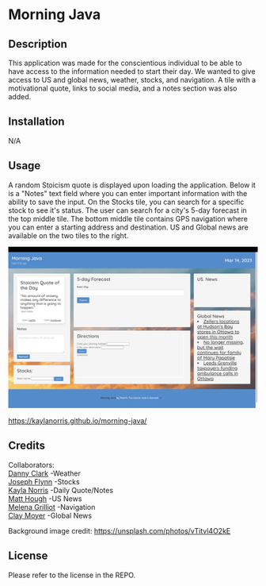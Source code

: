 # Morning Java


## Description
This application was made for the conscientious individual to be able to have access to the information needed to start their day. We wanted to give access to US and global news, weather, stocks, and navigation. A tile with a motivational quote, links to social media, and a notes section was also added. 

## Installation

N/A

## Usage

A random Stoicism quote is displayed upon loading the application. Below it is a "Notes" text field where you can enter important information with the ability to save the input. On the Stocks tile, you can search for a specific stock to see it's status. The user can search for a city's 5-day forecast in the top middle tile.  The bottom middle tile contains GPS navigation where you can enter a starting address and destination. US and Global news are available on the two tiles to the right. 


![Screenshot 1](assets/images/morning-java-screenshot.png)


 https://kaylanorris.github.io/morning-java/

## Credits
Collaborators: </br>
[Danny Clark](https://github.com/djamesclark) -Weather <br/>
[Joseph Flynn](https://github.com/Alphastranger) -Stocks </br>
[Kayla Norris](https://github.com/KaylaNorris) -Daily Quote/Notes </br> 
[Matt Hough](https://github.com/MatthewH2001) -US News </br> 
[Melena Grilliot](https://github.com/melenagrilliot) -Navigation </br>
[Clay Moyer](https://github.com/ClayMoyer) -Global News </br>

Background image credit: https://unsplash.com/photos/vTitvl4O2kE



## License

Please refer to the license in the REPO.


